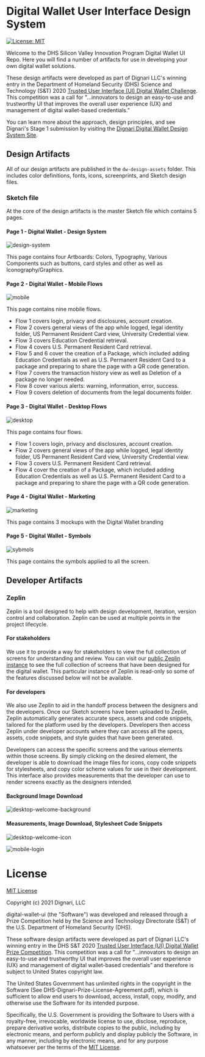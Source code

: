# Digital Wallet User Interface Design System

[![License: MIT](https://img.shields.io/badge/License-MIT-yellow.svg)](LICENSE)

Welcome to the DHS Silicon Valley Innovation Program Digital Wallet UI Repo. Here you will find a number of artifacts for use in developing your own digital wallet solutions.

These design artifacts were developed as part of Dignari LLC's winning entry in the Department of Homeland Security (DHS) Science and Technology (S&T) 2020 <a href="https://www.dhs.gov/science-and-technology/news/2020/09/08/news-release-st-new-prize-competition-user-interface-digital" target="_blank">Trusted User Interface (UI) Digital Wallet Challenge</a>. This competition was a call for "...innovators to design an easy-to-use and trustworthy UI that improves the overall user experience (UX) and management of digital wallet-based credentials.”

You can learn more about the approach, design principles, and see Dignari's Stage 1 submission by visiting the <a href="https://www.dignari.com/digitalwallet" target="_blank">Dignari Digital Wallet Design System Site</a>.

## Design Artifacts

All of our design artifacts are published in the `dw-design-assets` folder. This includes color definitions, fonts, icons, screenprints, and Sketch design files.

### Sketch file

At the core of the design artifacts is the master Sketch file which contains 5 pages.

#### Page 1 - Digital Wallet - Design System

![design-system](resources/dw_design_system.png)

This page contains four Artboards: Colors, Typography, Various Components such as buttons, card styles and other as well as Iconography/Graphics.

#### Page 2 - Digital Wallet - Mobile Flows

![mobile](resources/dw_mobile.png)

This page contains nine mobile flows.

- Flow 1 covers login, privacy and disclosures, account creation.
- Flow 2 covers general views of the app while logged, legal identity folder, US Permanent Resident Card view, University Credential view.
- Flow 3 covers Education Credential retrieval.
- Flow 4 covers U.S. Permanent Resident Card retrieval.
- Flow 5 and 6 cover the creation of a Package, which included adding Education Credentials as well as U.S. Permanent Resident Card to a package and preparing to share the page with a QR code generation.
- Flow 7 covers the transaction history view as well as Deletion of a package no longer needed.
- Flow 8 cover various alerts: warning, information, error, success.
- Flow 9 covers deletion of documents from the legal documents folder.

#### Page 3 - Digital Wallet - Desktop Flows

![desktop](resources/dw_desktop.png)

This page contains four flows.

- Flow 1 covers login, privacy and disclosures, account creation.
- Flow 2 covers general views of the app while logged, legal identity folder, US Permanent Resident Card view, University Credential view.
- Flow 3 covers U.S. Permanent Resident Card retrieval.
- Flow 4 cover the creation of a Package, which included adding Education Credentials as well as U.S. Permanent Resident Card to a package and preparing to share the page with a QR code generation.

#### Page 4 - Digital Wallet - Marketing

![marketing](resources/dw_marketing.png)

This page contains 3 mockups with the Digital Wallet branding

#### Page 5 - Digital Wallet - Symbols

![sybmols](resources/dw_symbols.png)

This page contains the symbols applied to all the screen.

## Developer Artifacts

### Zeplin 
Zeplin is a tool designed to help with design development, iteration, version control and collaboration. Zeplin can be used at multiple points in the project lifecycle. 

#### For stakeholders
We use it to provide a way for stakeholders to view the full collection of screens for understanding and review. You can visit our [public Zeplin instance](https://scene.zeplin.io/project/5fb41a91183b2377bdd3f4d0) to see the full collection of screens that have been designed for the digital wallet. This particular instance of Zeplin is read-only so some of the features discussed below will not be available. 

#### For developers
We also use Zeplin to aid in the handoff process between the designers and the developers. Once our Sketch screens have been uploaded to Zeplin, Zeplin automatically generates accurate specs, assets and code snippets, tailored for the platform used by the developers. Developers then access Zeplin under developer accounts where they can access all the specs, assets, code snippets, and style guides that have been generated. 

Developers can access the specific screens and the various elements within those screens. By simply clicking on the desired element, the developer is able to download the image files for icons, copy code snippets for stylesheets, and copy color scheme values for use in their development. This interface also provides measurements that the developer can use to render screens exactly as the designers intended.

#### Background Image Download
![desktop-welcome-background](resources/zeplin_dev_dw_desktop_welcome_background.png)

#### Measurements, Image Download, Stylesheet Code Snippets
![desktop-welcome-icon](resources/zeplin_dev_dw_desktop_welcome_icon.png)


![mobile-login](resources/zeplin_dev_dw_mobile_login.png)


# License
 
[MIT License](LICENSE)

Copyright (c) 2021 Dignari, LLC

digital-wallet-ui (the "Software") was developed and released through a 
Prize Competition held by the Science and Technology Directorate (S&T) 
of the U.S. Department of Homeland Security (DHS).

These software design artifacts were developed as part of Dignari LLC's
winning entry in the DHS S&T 2020 <a href="https://www.dhs.gov/science-and-technology/news/2020/09/08/news-release-st-new-prize-competition-user-interface-digital" target="_blank">Trusted User Interface (UI) Digital Wallet Prize Competition</a>. 
This competition was a call for "...innovators to design an easy-to-use and 
trustworthy UI that improves the overall user experience (UX) and management of 
digital wallet-based credentials” and therefore is subject to United States copyright
law. 

The United States Government has unlimited rights in the copyright in the Software
(See DHS-Dignari-Prize-License-Agreement.pdf), which is sufficient to allow end users 
to download, access, install, copy, modify, and otherwise use the Software for its intended purpose.

Specifically, the U.S. Government is providing the Software to Users with a 
royalty-free, irrevocable, worldwide license to use, disclose, reproduce, prepare 
derivative works, distribute copies to the public, including by electronic means, 
and perform publicly and display publicly the Software, in any manner, including by 
electronic means, and for any purpose whatsoever per the terms of the [MIT License](LICENSE).
